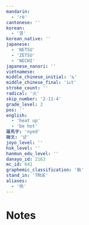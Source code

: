 ```yaml
---
mandarin:
  - 'rè'
cantonese: ''
korean:
  - '열'
korean_native: ''
japanese:
  - 'NETSU'
  - 'ZETSU'
  - 'NECHI'
japanese_nanori: ''
vietnamese:
middle_chinese_initial: 'ȵ'
middle_chinese_final: 'iᴇt'
stroke_count: ''
radical: '火'
skip_number: '2-11-4'
grade_level: 2
pos: ''
english:
  - 'heat up'
  - 'be hot'
羅馬字: 'nyed'
韓文: '녇'
joyo_level: ''
hsk_level: ''
hanmun_edu_level: ''
danayo_id: 2163
mc_id: 641
graphemic_classification: '埶'
stand_in: 'TRUE'
aliases:
  - '热'
---
```


# Notes
